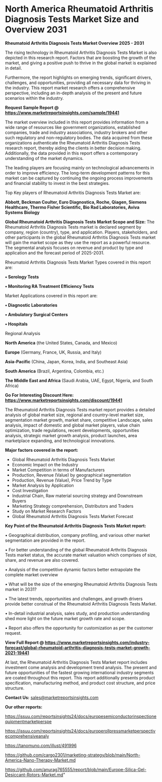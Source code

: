 # North America Rheumatoid Arthritis Diagnosis Tests Market Size and Overview 2031

<Strong> Rheumatoid Arthritis Diagnosis Tests Market Overview 2025 - 2031</strong>

The rising technology in Rheumatoid Arthritis Diagnosis Tests Market is also depicted in this research report. Factors that are boosting the growth of the market, and giving a positive push to thrive in the global market is explained in detail.

Furthermore, the report highlights on emerging trends, significant drivers, challenges, and opportunities, providing all necessary data for thriving in the industry. This report market research offers a comprehensive perspective, including an in-depth analysis of the present and future scenarios within the industry.

<strong>Request Sample Report @ <a href=https://www.marketreportsinsights.com/sample/19441>https://www.marketreportsinsights.com/sample/19441</a></strong>

The market overview included in this report provides information from a wide range of resources like government organizations, established companies, trade and industry associations, industry brokers and other such regulatory and non-regulatory bodies. The data acquired from these organizations authenticate the Rheumatoid Arthritis Diagnosis Tests research report, thereby aiding the clients in better decision making. Additionally, the data provided in this report offers a contemporary understanding of the market dynamics.

The leading players are focusing mainly on technological advancements in order to improve efficiency. The long-term development patterns for this market can be captured by continuing the ongoing process improvements and financial stability to invest in the best strategies.

Top Key players of Rheumatoid Arthritis Diagnosis Tests Market are:

<strong>Abbott, Beckman Coulter, Euro Diagnostica, Roche, Qiagen, Siemens Healthcare, Thermo Fisher Scientific, Bio Rad Laboratories, Aviva Systems Biology</strong>

<strong><b>Global Rheumatoid Arthritis Diagnosis Tests Market Scope and Size:</b></strong>
The Rheumatoid Arthritis Diagnosis Tests market is declared segment by company, region (country), type, and application. Players, stakeholders, and other participants in the global Rheumatoid Arthritis Diagnosis Tests market will gain the market scope as they use the report as a powerful resource. The segmental analysis focuses on revenue and product by type and application and the forecast period of 2025-2031.

Rheumatoid Arthritis Diagnosis Tests Market Types covered in this report are:

<strong>• Serology Tests

• Monitoring RA Treatment Efficiency Tests</strong>

Market Applications covered in this report are:

<strong>• Diagnostic Laboratories

• Ambulatory Surgical Centers

• Hospitals</strong> 

Regional Analysis

<strong>North America</strong> (the United States, Canada, and Mexico)

<strong>Europe</strong> (Germany, France, UK, Russia, and Italy)

<strong>Asia-Pacific</strong> (China, Japan, Korea, India, and Southeast Asia)

<strong>South America</strong> (Brazil, Argentina, Colombia, etc.)

<strong>The Middle East and Africa</strong> (Saudi Arabia, UAE, Egypt, Nigeria, and South Africa)

<strong>Go For Interesting Discount Here: <a href=https://www.marketreportsinsights.com/discount/19441>https://www.marketreportsinsights.com/discount/19441</a></strong>

The Rheumatoid Arthritis Diagnosis Tests market report provides a detailed analysis of global market size, regional and country-level market size, segmentation market growth, market share, competitive Landscape, sales analysis, impact of domestic and global market players, value chain optimization, trade regulations, recent developments, opportunities analysis, strategic market growth analysis, product launches, area marketplace expanding, and technological innovations.

<strong><b>Major factors covered in the report:</b></strong>
<ul>
  <li>Global Rheumatoid Arthritis Diagnosis Tests Market </li>
  <li>Economic Impact on the Industry</li>
  <li>Market Competition in terms of Manufacturers</li>
  <li>Production, Revenue (Value) by geographical segmentation</li>
  <li>Production, Revenue (Value), Price Trend by Type</li>
  <li>Market Analysis by Application</li>
  <li>Cost Investigation</li>
  <li>Industrial Chain, Raw material sourcing strategy and Downstream Buyers</li>
  <li>Marketing Strategy comprehension, Distributors and Traders</li>
  <li>Study on Market Research Factors</li>
  <li>Global Rheumatoid Arthritis Diagnosis Tests Market Forecast</li>
</ul>

<strong><b>Key Point of the Rheumatoid Arthritis Diagnosis Tests Market report:</b></strong>

• Geographical distribution, company profiling, and various other market segmentation are provided in the report.

• For better understanding of the global Rheumatoid Arthritis Diagnosis Tests market status, the accurate market valuation which comprises of size, share, and revenue are also covered.

• Analysis of the competitive dynamic factors better extrapolate the complete market overview

• What will be the size of the emerging Rheumatoid Arthritis Diagnosis Tests market in 2031?

• The latest trends, opportunities and challenges, and growth drivers provide better construal of the Rheumatoid Arthritis Diagnosis Tests Market.

• In-detail industrial analysis, sales study, and production understanding shed more light on the future market growth rate and scope.

• Report also offers the opportunity for customization as per the customer request.

<strong><b>View Full Report @ <a href=https://www.marketreportsinsights.com/industry-forecast/global-rheumatoid-arthritis-diagnosis-tests-market-growth-2021-19441>https://www.marketreportsinsights.com/industry-forecast/global-rheumatoid-arthritis-diagnosis-tests-market-growth-2021-19441</a></b></strong>


At last, the Rheumatoid Arthritis Diagnosis Tests Market report includes investment come analysis and development trend analysis. The present and future opportunities of the fastest growing international industry segments are coated throughout this report. This report additionally presents product specification, manufacturing method, and product cost structure, and price structure.

<strong>Contact Us:</strong>
sales@marketreportsinsights.com

<strong>Our other reports:</strong>

<a href=https://issuu.com/reportsinsights24/docs/europesemiconductorinspectionequipmentmarketperspe>https://issuu.com/reportsinsights24/docs/europesemiconductorinspectionequipmentmarketperspe</a>

<a href=https://issuu.com/reportsinsights24/docs/europerollpressmarketperspectivecomprehensiveanaly>https://issuu.com/reportsinsights24/docs/europerollpressmarketperspectivecomprehensiveanaly</a>

<a href=https://tanomuno.com/illust/491996>https://tanomuno.com/illust/491996</a>

<a href=https://github.com/cargo2301/marketing-strategy/blob/main/North-America-Nano-Therapy-Market.md>https://github.com/cargo2301/marketing-strategy/blob/main/North-America-Nano-Therapy-Market.md</a>

<a href=https://github.com/anurag765555/report/blob/main/Europe-Silica-Gel-Desiccant-Rotors-Market.md>https://github.com/anurag765555/report/blob/main/Europe-Silica-Gel-Desiccant-Rotors-Market.md</a>"
